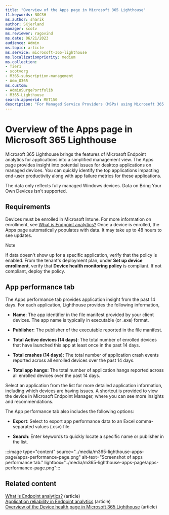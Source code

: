 ```yaml
---
title: "Overview of the Apps page in Microsoft 365 Lighthouse"
f1.keywords: NOCSH
ms.author: sharik
author: SKjerland
manager: scotv
ms.reviewer: ragovind
ms.date: 06/21/2023
audience: Admin
ms.topic: article
ms.service: microsoft-365-lighthouse
ms.localizationpriority: medium
ms.collection:
- Tier1
- scotvorg
- M365-subscription-management
- Adm_O365
ms.custom:
- AdminSurgePortfolib
- M365-Lighthouse                         
search.appverid: MET150
description: "For Managed Service Providers (MSPs) using Microsoft 365 Lighthouse, learn how to view application performance insights."
---
```


# Overview of the Apps page in Microsoft 365 Lighthouse

Microsoft 365 Lighthouse brings the features of Microsoft Endpoint analytics for applications into a simplified management view. The Apps page provides insight into potential issues for desktop applications on managed devices. You can quickly identify the top applications impacting end-user productivity along with app failure metrics for these applications.

The data only reflects fully managed Windows devices. Data on Bring Your Own Devices isn't supported.

## Requirements

Devices must be enrolled in Microsoft Intune. For more information on enrollment, see [What is Endpoint analytics?](/mem/analytics/overview) Once a device is enrolled, the Apps page automatically populates with data. It may take up to 48 hours to see updates.

> [!NOTE]
> If data doesn't show up for a specific application, verify that the policy is enabled. From the tenant's deployment plan, under **Set up device enrollment**, verify that **Device health monitoring policy** is compliant. If not compliant, deploy the policy.


## App performance tab

The Apps performance tab provides application insight from the past 14 days. For each application, Lighthouse provides the following information,

- **Name**: The app identifier in the file manifest provided by your client devices. The app name is typically in executable (or .exe) format.

- **Publisher**: The publisher of the executable reported in the file manifest.

- **Total** **Active devices (14 days)**: The total number of enrolled devices that have launched this app at least once in the past 14 days.

- **Total crashes (14 days):** The total number of application crash events reported across all enrolled devices over the past 14 days.

- **Total app hangs:** The total number of application hangs reported across all enrolled devices over the past 14 days.

Select an application from the list for more detailed application information, including which devices are having issues. A shortcut is provided to view the device in Microsoft Endpoint Manager, where you can see more insights and recommendations.

The App performance tab also includes the following options:

- **Export**: Select to export app performance data to an Excel comma-separated values (.csv) file.

- **Search**: Enter keywords to quickly locate a specific name or publisher in the list.

:::image type="content" source="../media/m365-lighthouse-apps-page/apps-performance-page.png" alt-text="Screenshot of apps performance tab." lightbox="../media/m365-lighthouse-apps-page/apps-performance-page.png":::


## Related content
[What is Endpoint analytics?](/mem/analytics/overview) (article)\
[Application reliability in Endpoint analytics](/mem/analytics/app-reliability) (article)\
[Overview of the Device health page in Microsoft 365 Lighthouse](m365-lighthouse-device-health-overview.md) (article)
